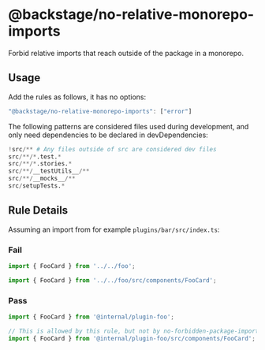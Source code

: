 # @backstage/no-relative-monorepo-imports

Forbid relative imports that reach outside of the package in a monorepo.

## Usage

Add the rules as follows, it has no options:

```js
"@backstage/no-relative-monorepo-imports": ["error"]
```

The following patterns are considered files used during development, and only need dependencies to be declared in devDependencies:

```python
!src/** # Any files outside of src are considered dev files
src/**/*.test.*
src/**/*.stories.*
src/**/__testUtils__/**
src/**/__mocks__/**
src/setupTests.*
```

## Rule Details

Assuming an import from for example `plugins/bar/src/index.ts`:

### Fail

```ts
import { FooCard } from '../../foo';

import { FooCard } from '../../foo/src/components/FooCard';
```

### Pass

```ts
import { FooCard } from '@internal/plugin-foo';

// This is allowed by this rule, but not by no-forbidden-package-imports
import { FooCard } from '@internal/plugin-foo/src/components/FooCard';
```
